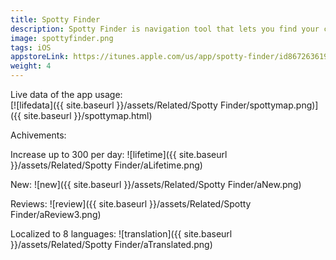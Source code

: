 ```yaml
---
title: Spotty Finder
description: Spotty Finder is navigation tool that lets you find your car, capming or fishing place easily for everyone who struggle to orient on big open spaces without addresses.
image: spottyfinder.png
tags: iOS
appstoreLink: https://itunes.apple.com/us/app/spotty-finder/id867263619
weight: 4
---
```


Live data of the app usage:  
[![lifedata]({{ site.baseurl }}/assets/Related/Spotty Finder/spottymap.png)]({{ site.baseurl }}/spottymap.html)

Achivements:

Increase up to 300 per day:
![lifetime]({{ site.baseurl }}/assets/Related/Spotty Finder/aLifetime.png)

New:
![new]({{ site.baseurl }}/assets/Related/Spotty Finder/aNew.png)

Reviews:
![review]({{ site.baseurl }}/assets/Related/Spotty Finder/aReview3.png)

Localized to 8 languages:
![translation]({{ site.baseurl }}/assets/Related/Spotty Finder/aTranslated.png)
